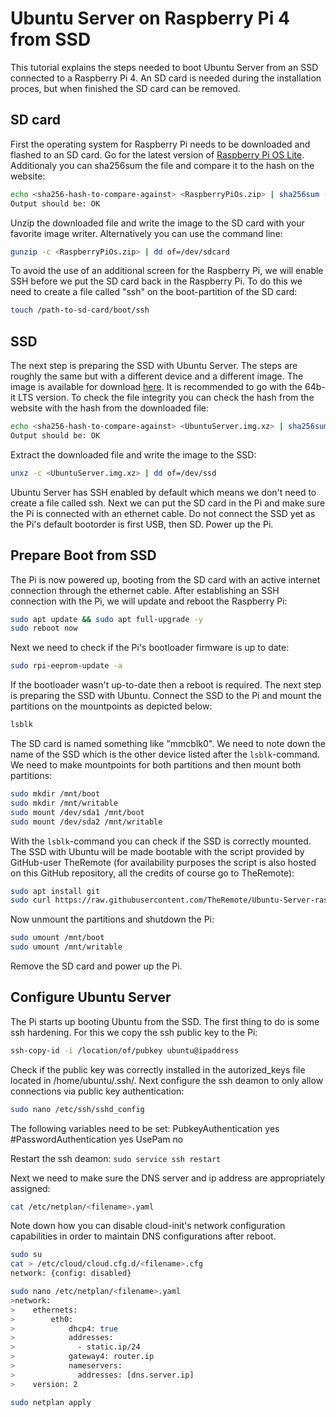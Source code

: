 # Ubuntu Server on Raspberry Pi 4 from SSD

This tutorial explains the steps needed to boot Ubuntu Server from an SSD connected to a Raspberry Pi 4. An SD card is needed during the installation proces, but when finished the SD card can be removed.

## SD card
First the operating system for Raspberry Pi needs to be downloaded and flashed to an SD card. Go for the latest version of [Raspberry Pi OS Lite](https://www.raspberrypi.org/software/operating-systems/). Additionaly you can sha256sum the file and compare it to the hash on the website:

```bash
echo <sha256-hash-to-compare-against> <RaspberryPiOs.zip> | sha256sum -c
Output should be: OK
```

Unzip the downloaded file and write the image to the SD card with your favorite image writer. Alternatively you can use the command line:

```bash
gunzip -c <RaspberryPiOs.zip> | dd of=/dev/sdcard
```

To avoid the use of an additional screen for the Raspberry Pi, we will enable SSH before we put the SD card back in the Raspberry Pi. To do this we need to create a file called "ssh" on the boot-partition of the SD card:

```bash
touch /path-to-sd-card/boot/ssh
```

## SSD
The next step is preparing the SSD with Ubuntu Server. The steps are roughly the same but with a different device and a different image. The image is available for download [here](https://ubuntu.com/download/raspberry-pi). It is recommended to go with the 64b-it LTS version. To check the file integrity you can check the hash from the website with the hash from the downloaded file:

```bash
echo <sha256-hash-to-compare-against> <UbuntuServer.img.xz> | sha256sum -c
Output should be: OK
```

Extract the downloaded file and write the image to the SSD:

```bash
unxz -c <UbuntuServer.img.xz> | dd of=/dev/ssd
```

Ubuntu Server has SSH enabled by default which means we don't need to create a file called ssh. Next we can put the SD card in the Pi and make sure the Pi is connected with an ethernet cable. Do not connect the SSD yet as the Pi's default bootorder is first USB, then SD. Power up the Pi.

## Prepare Boot from SSD

The Pi is now powered up, booting from the SD card with an active internet connection through the ethernet cable. After establishing an SSH connection with the Pi, we will update and reboot the Raspberry Pi:

```bash
sudo apt update && sudo apt full-upgrade -y
sudo reboot now
```

Next we need to check if the Pi's bootloader firmware is up to date:

```bash
sudo rpi-eeprom-update -a
```

If the bootloader wasn't up-to-date then a reboot is required. The next step is preparing the SSD with Ubuntu. Connect the SSD to the Pi and mount the partitions on the mountpoints as depicted below:

```bash
lsblk
```

The SD card is named something like "mmcblk0". We need to note down the name of the SSD which is the other device listed after the `lsblk`-command. We need to make mountpoints for both partitions and then mount both partitions:

```bash
sudo mkdir /mnt/boot
sudo mkdir /mnt/writable
sudo mount /dev/sda1 /mnt/boot
sudo mount /dev/sda2 /mnt/writable
```

With the `lsblk`-command you can check if the SSD is correctly mounted. The SSD with Ubuntu will be made bootable with the script provided by GitHub-user TheRemote (for availability purposes the script is also hosted on this GitHub repository, all the credits of course go to TheRemote):

```bash
sudo apt install git
sudo curl https://raw.githubusercontent.com/TheRemote/Ubuntu-Server-raspi4-unofficial/master/BootFix.sh | sudo bash
```

Now unmount the partitions and shutdown the Pi:

```bash
sudo umount /mnt/boot
sudo umount /mnt/writable
```

Remove the SD card and power up the Pi.

## Configure Ubuntu Server

The Pi starts up booting Ubuntu from the SSD. The first thing to do is some ssh hardening. For this we copy the ssh public key to the Pi:

```bash
ssh-copy-id -i /location/of/pubkey ubuntu@ipaddress
```

Check if the public key was correctly installed in the autorized_keys file located in /home/ubuntu/.ssh/. Next configure the ssh deamon to only allow connections via public key authentication:

```bash
sudo nano /etc/ssh/sshd_config
```

The following variables need to be set:
PubkeyAuthentication yes
#PasswordAuthentication yes
UsePam no

Restart the ssh deamon: `sudo service ssh restart`

Next we need to make sure the DNS server and ip address are appropriately assigned:

```bash
cat /etc/netplan/<filename>.yaml
```
Note down how you can disable cloud-init's network configuration capabilities in order to maintain DNS configurations after reboot.

```bash
sudo su
cat > /etc/cloud/cloud.cfg.d/<filename>.cfg
network: {config: disabled}

sudo nano /etc/netplan/<filename>.yaml
>network:
>    ethernets:
>        eth0:
>            dhcp4: true
>            addresses:
>              - static.ip/24
>            gateway4: router.ip
>            nameservers:
>              addresses: [dns.server.ip]
>    version: 2

sudo netplan apply
```
